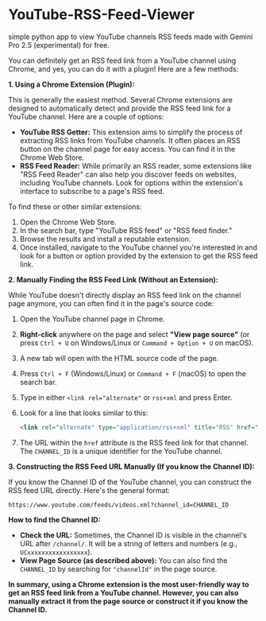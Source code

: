 # YouTube-RSS-Feed-Viewer
simple python app to view YouTube channels RSS feeds
 made with Gemini Pro 2.5 (experimental) for free.


You can definitely get an RSS feed link from a YouTube channel using Chrome, and yes, you can do it with a plugin! Here are a few methods:

**1. Using a Chrome Extension (Plugin):**

This is generally the easiest method. Several Chrome extensions are designed to automatically detect and provide the RSS feed link for a YouTube channel. Here are a couple of options:

* **YouTube RSS Getter:** This extension aims to simplify the process of extracting RSS links from YouTube channels. It often places an RSS button on the channel page for easy access. You can find it in the Chrome Web Store.
* **RSS Feed Reader:** While primarily an RSS reader, some extensions like "RSS Feed Reader" can also help you discover feeds on websites, including YouTube channels. Look for options within the extension's interface to subscribe to a page's RSS feed.

To find these or other similar extensions:

1.  Open the Chrome Web Store.
2.  In the search bar, type "YouTube RSS feed" or "RSS feed finder."
3.  Browse the results and install a reputable extension.
4.  Once installed, navigate to the YouTube channel you're interested in and look for a button or option provided by the extension to get the RSS feed link.

**2. Manually Finding the RSS Feed Link (Without an Extension):**

While YouTube doesn't directly display an RSS feed link on the channel page anymore, you can often find it in the page's source code:

1.  Open the YouTube channel page in Chrome.
2.  **Right-click** anywhere on the page and select **"View page source"** (or press `Ctrl + U` on Windows/Linux or `Command + Option + U` on macOS).
3.  A new tab will open with the HTML source code of the page.
4.  Press `Ctrl + F` (Windows/Linux) or `Command + F` (macOS) to open the search bar.
5.  Type in either `<link rel="alternate"` or `rss+xml` and press Enter.
6.  Look for a line that looks similar to this:

    ```html
    <link rel="alternate" type="application/rss+xml" title="RSS" href="https://www.youtube.com/feeds/videos.xml?channel_id=CHANNEL_ID">
    ```

7.  The URL within the `href` attribute is the RSS feed link for that channel. The `CHANNEL_ID` is a unique identifier for the YouTube channel.

**3. Constructing the RSS Feed URL Manually (If you know the Channel ID):**

If you know the Channel ID of the YouTube channel, you can construct the RSS feed URL directly. Here's the general format:

```
https://www.youtube.com/feeds/videos.xml?channel_id=CHANNEL_ID
```

**How to find the Channel ID:**

* **Check the URL:** Sometimes, the Channel ID is visible in the channel's URL after `/channel/`. It will be a string of letters and numbers (e.g., `UCxxxxxxxxxxxxxxxxx`).
* **View Page Source (as described above):** You can also find the `CHANNEL_ID` by searching for `"channelId"` in the page source.

**In summary, using a Chrome extension is the most user-friendly way to get an RSS feed link from a YouTube channel. However, you can also manually extract it from the page source or construct it if you know the Channel ID.**
